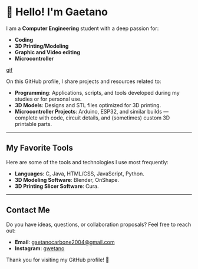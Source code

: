 # 👋 Hello! I'm Gaetano

I am a **Computer Engineering** student with a deep passion for:

- **Coding** 
- **3D Printing/Modeling** 
- **Graphic and Video editing**
- **Microcontroller**

[gif](https://media.giphy.com/media/IPxQfq8i4J1CM/giphy.gif?cid=ecf05e47fwyv2839l5cjnld7ttl16yy4hirmx1jw196ayux5&ep=v1_gifs_related&rid=giphy.gif&ct=g)


On this GitHub profile, I share projects and resources related to:

- **Programming**: Applications, scripts, and tools developed during my studies or for personal use.
- **3D Models**: Designs and STL files optimized for 3D printing.
- **Microcontroller Projects**: Arduino, ESP32, and similar builds — complete with code, circuit details, and (sometimes) custom 3D printable parts.
  
---

## My Favorite Tools

Here are some of the tools and technologies I use most frequently:

- **Languages**: C, Java, HTML/CSS, JavaScript, Python. 
- **3D Modeling Software**: Blender, OnShape.
- **3D Printing Slicer Software**: Cura.

---

## Contact Me

Do you have ideas, questions, or collaboration proposals? Feel free to reach out:

- **Email**: [gaetanocarbone2004@gmail.com](mailto:gaetanocarbone2004@gmail.com)
- **Instagram**: [gwetano](https://www.instagram.com/gwetano/)

Thank you for visiting my GitHub profile! 🚀  
